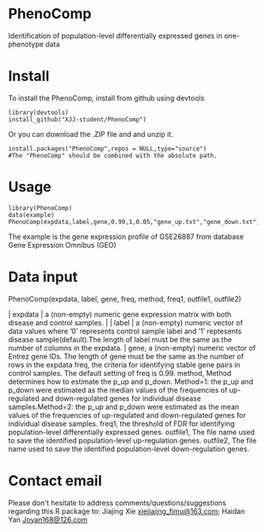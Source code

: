 # PhenoComp
Identification of population-level differentially expressed genes in one-phenotype data

# Install
To install the PhenoComp, install from github using devtools
```
library(devtools)
install_github("XJJ-student/PhenoComp")
```
Or you can download the .ZIP file and and unzip it.
```
install.packages("PhenoComp",repos = NULL,type="source")
#The "PhenoComp" should be combined with the absolute path.
```
# Usage
```
library(PhenoComp)
data(example)
PhenoComp(expdata,label,gene,0.99,1,0.05,"gene_up.txt","gene_down.txt")
```
The example is the gene expression profile of GSE26887 from database Gene Expression Omnibus (GEO)
# Data input
PhenoComp(expdata, label, gene, freq, method, freq1, outfile1, outfile2)

| expdata | a (non-empty) numeric gene expression matrix with both disease and control samples. |
| label | a (non-empty) numeric vector of data values where ’0’ represents control sample label and ’1’ reptesents disease sample(default).The length of label must be the same as the number of columns in the expdata. |
gene, a (non-empty) numeric vector of Entrez gene IDs. The length of gene must be the same as the number of rows in the expdata
freq, the criteria for identifying stable gene pairs in control samples. The default setting of freq is 0.99.
method, Method determines how to estimate the p_up and p_down. Method=1: the p_up and p_down were estimated as the median values of the frequencies of up-regulated and down-regulated genes for individual disease samples.Method=2: the p_up and p_down were estimated as the mean values of the frequencies of up-regulated and down-regulated genes for individual disease samples.
freq1, the threshold of FDR for identifying population-level differentially expressed genes.
outfile1, The file name used to save the identified population-level up-regulation genes.
outfile2, The file name used to save the identified population-level down-regulation genes.

# Contact email
Please don't hesitate to address comments/questions/suggestions regarding this R package to:
Jiajing Xie <xiejiajing_fjmu@163.com>; Haidan Yan <Joyan168@126.com>
